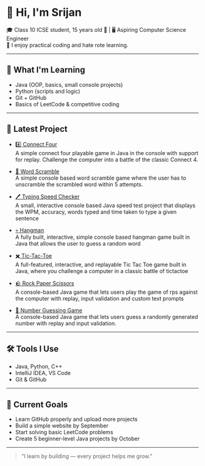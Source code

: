 # 👋 Hi, I'm Srijan

🎓 Class 10 ICSE student, 15 years old 🥳 | 🖥️ Aspiring Computer Science Engineer  
🧠 I enjoy practical coding and hate rote learning.  

---

## 🚀 What I'm Learning
- Java (OOP, basics, small console projects)
- Python (scripts and logic)
- Git + GitHub
- Basics of LeetCode & competitive coding

---

## 📂 Latest Project
- [4️⃣ Connect Four](https://github.com/yago-xd/connect-four)  
  A simple connect four playable game in Java in the console with support for replay. Challenge the computer into a battle of the classic Connect 4.

- [📕 Word Scramble](https://github.com/yago-xd/word-scramble)  
  A simple console based word scramble game where the user has to unscramble the scrambled word within 5 attempts.

- [🖊️ Typing Speed Checker](https://github.com/yago-xd/typing-speed)  
  A small, interactive console based Java speed test project that displays the WPM, accuracy, words typed and time taken to type a given sentence

- [💀 Hangman](https://github.com/yago-xd/hangman)  
  A fully built, interactive, simple console based hangman game built in Java that allows the user to guess a random word
  
- [✖️ Tic-Tac-Toe](https://github.com/yago-xd/tictactoe)  
  A full-featured, interactive, and replayable Tic Tac Toe game built in Java, where you challenge a computer in a classic battle of tictactoe
  
- [🪨 Rock Paper Scissors](https://github.com/yago-xd/rps-game)  
  A console-based Java game that lets users play the game of rps against the computer with replay, input validation and custom text prompts
  
- [🎯 Number Guessing Game](https://github.com/yago-xd/number-guessing)  
  A console-based Java game that lets users guess a randomly generated number with replay and input validation.

---

## 🛠️ Tools I Use
- Java, Python, C++
- IntelliJ IDEA, VS Code
- Git & GitHub

---

## 🌱 Current Goals
- Learn GitHub properly and upload more projects  
- Build a simple website by September  
- Start solving basic LeetCode problems  
- Create 5 beginner-level Java projects by October

---

> "I learn by building — every project helps me grow."  
